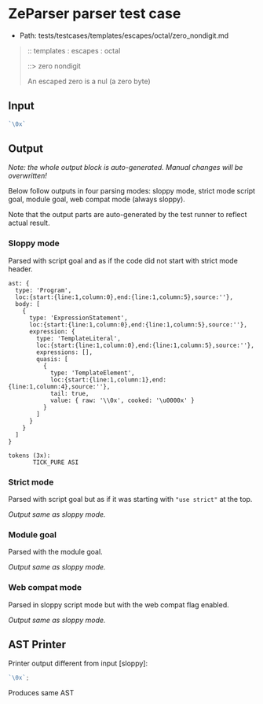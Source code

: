 # ZeParser parser test case

- Path: tests/testcases/templates/escapes/octal/zero_nondigit.md

> :: templates : escapes : octal
>
> ::> zero nondigit
>
> An escaped zero is a nul (a zero byte)

## Input

`````js
`\0x`
`````

## Output

_Note: the whole output block is auto-generated. Manual changes will be overwritten!_

Below follow outputs in four parsing modes: sloppy mode, strict mode script goal, module goal, web compat mode (always sloppy).

Note that the output parts are auto-generated by the test runner to reflect actual result.

### Sloppy mode

Parsed with script goal and as if the code did not start with strict mode header.

`````
ast: {
  type: 'Program',
  loc:{start:{line:1,column:0},end:{line:1,column:5},source:''},
  body: [
    {
      type: 'ExpressionStatement',
      loc:{start:{line:1,column:0},end:{line:1,column:5},source:''},
      expression: {
        type: 'TemplateLiteral',
        loc:{start:{line:1,column:0},end:{line:1,column:5},source:''},
        expressions: [],
        quasis: [
          {
            type: 'TemplateElement',
            loc:{start:{line:1,column:1},end:{line:1,column:4},source:''},
            tail: true,
            value: { raw: '\\0x', cooked: '\u0000x' }
          }
        ]
      }
    }
  ]
}

tokens (3x):
       TICK_PURE ASI
`````

### Strict mode

Parsed with script goal but as if it was starting with `"use strict"` at the top.

_Output same as sloppy mode._

### Module goal

Parsed with the module goal.

_Output same as sloppy mode._

### Web compat mode

Parsed in sloppy script mode but with the web compat flag enabled.

_Output same as sloppy mode._

## AST Printer

Printer output different from input [sloppy]:

````js
`\0x`;
````

Produces same AST
